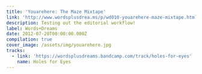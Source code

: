```yaml
---
title: 'Youarehere: The Maze Mixtape'
link: 'http://www.wordsplusdrea.ms/p/wd010-youarehere-maze-mixtape.html'
description: Testing out the editorial workflow!
label: Words+Dreams
date: 2012-07-20T00:00:00.000Z
compilation: true
cover_image: /assets/img/youarehere.jpg
tracks:
  - link: 'https://wordsplusdreams.bandcamp.com/track/holes-for-eyes'
    name: Holes for Eyes
---
```


